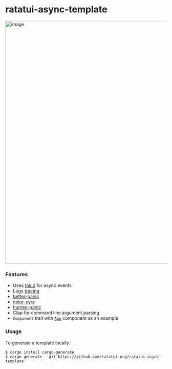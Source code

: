 # ratatui-async-template

<img width="757" alt="image" src="https://github.com/ratatui-org/ratatui-async-template/assets/1813121/f5c872fa-2c78-41af-82cd-717bdf7d0c1e">

### Features

- Uses [tokio](https://tokio.rs/) for async events
- Logs [tracing](https://github.com/tokio-rs/tracing)
- [better-panic](https://github.com/mitsuhiko/better-panic)
- [color-eyre](https://github.com/eyre/color-eyre)
- [human-panic](https://github.com/rust-cli/human-panic)
- Clap for command line argument parsing
- `Component` trait with
  [`App`](https://github.com/ratatui-org/ratatui-async-template/blog/main/src/components/app.rs)
  component as an example

### Usage

To generate a template locally:

```
$ cargo install cargo-generate
$ cargo generate --git https://github.com/ratatui-org/ratatui-async-template
```
